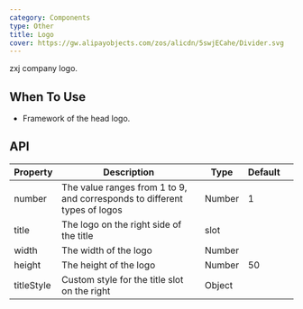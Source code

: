```yaml
---
category: Components
type: Other
title: Logo
cover: https://gw.alipayobjects.com/zos/alicdn/5swjECahe/Divider.svg
---
```


zxj company logo.

## When To Use

- Framework of the head logo.

## API

| Property | Description | Type | Default |  |
| --- | --- | --- | --- | --- |
| number | The value ranges from 1 to 9, and corresponds to different types of logos | Number | 1 |  |
| title | The logo on the right side of the title | slot |  |  |
| width | The width of the logo | Number |  |
| height | The height of the logo | Number | 50 |  |
| titleStyle | Custom style for the title slot on the right | Object |
